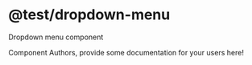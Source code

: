 @test/dropdown-menu
===============================================
Dropdown menu component

Component Authors, provide some documentation for your users here!